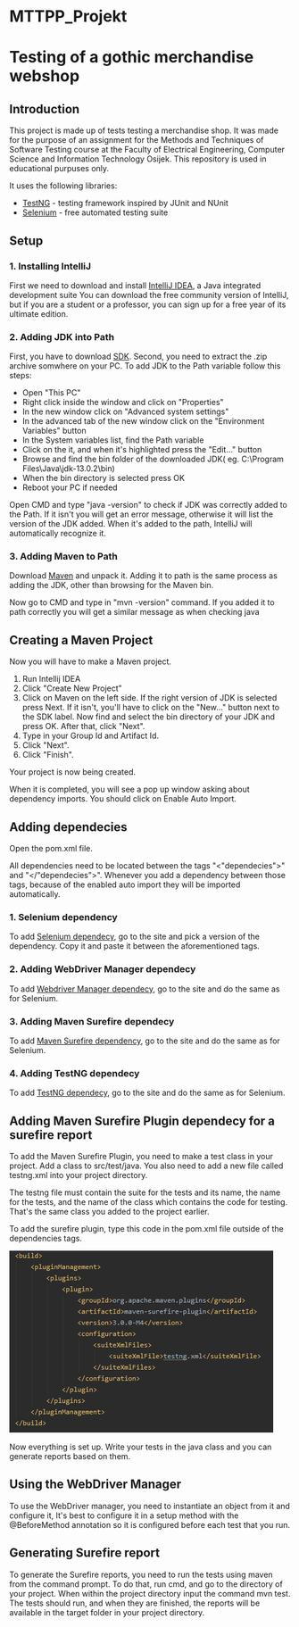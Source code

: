 # MTTPP_Projekt

# Testing of a gothic merchandise webshop

## Introduction

This project is made up of tests testing a merchandise shop. It was made for the purpose of an assignment for 
the Methods and Techniques of Software Testing course at the Faculty of Electrical Engineering, Computer Science and Information Technology Osijek.
This repository is used in educational purpuses only.

It uses the following libraries:

* [TestNG](https://testng.org/doc/) - testing framework inspired by JUnit and NUnit
* [Selenium](https://selenium.dev/) - free automated testing suite

## Setup
### 1. Installing IntelliJ

First we need to download and install [IntelliJ IDEA](https://www.jetbrains.com/idea/), a Java integrated development suite
You can download the free community version of IntelliJ, but if you are a student or a professor, you can sign up for a free year
of its ultimate edition.

### 2. Adding JDK into Path

First, you have to download [SDK](https://jdk.java.net/13/).
Second, you need to extract the .zip archive somwhere on your PC.
To add JDK to the Path variable follow this steps:
* Open "This PC"
* Right click inside the window and click on "Properties"
* In the new window click on "Advanced system settings"
* In the advanced tab of the new window click on the "Environment Variables" button
* In the System variables list, find the Path variable
* Click on the it, and when it's highlighted press the "Edit..." button
* Browse and find the bin folder of the downloaded JDK( eg. C:\Program Files\Java\jdk-13.0.2\bin)
* When the bin directory is selected press OK
* Reboot your PC if needed

Open CMD and type "java -version" to check if JDK was correctly added to the Path.
If it isn't you will get an error message, otherwise it will list the version of the JDK added.
When it's added to the path, IntelliJ will automatically recognize it.

### 3. Adding Maven to Path

Download [Maven](https://maven.apache.org/download.cgi)  and unpack it. Adding it to path is the same process as adding the JDK, other than browsing for the Maven bin.


Now go to CMD and type in "mvn -version" command.
If you added it to path correctly you will get a similar message as when checking java


## Creating a Maven Project

Now you will have to make a Maven project.

1. Run Intellij IDEA 
2. Click "Create New Project"
3. Click on Maven on the left side. If the right version of JDK is selected press Next. If it isn't, you'll have to click on the "New..." button next to the SDK label. Now find and select the bin directory of your JDK and press OK. After that, click "Next".
4. Type in your Group Id and Artifact Id.
5. Click "Next".
6. Click "Finish".

Your project is now being created. 

When it is completed, you will see a pop up window asking about dependency imports. You should click on Enable Auto Import.

## Adding dependecies

Open the pom.xml file.

All dependencies need to be located between the tags "<"dependecies">" and "</"dependecies">". Whenever you add a dependency between those tags, because of the enabled auto import they will be imported automatically.

### 1. Selenium dependency

To add [Selenium dependecy](https://mvnrepository.com/artifact/org.seleniumhq.selenium/selenium-java), go to the site and pick a version of the dependency. Copy it and paste it between the aforementioned tags.

### 2. Adding WebDriver Manager dependecy

To add [Webdriver Manager dependecy](https://mvnrepository.com/artifact/io.github.bonigarcia/webdrivermanager), go to the site and do the same as for Selenium.

### 3. Adding Maven Surefire dependecy

To add [Maven Surefire dependency](https://mvnrepository.com/artifact/org.apache.maven.surefire/surefire-api), go to the site and do the same as for Selenium.

### 4. Adding TestNG dependecy

To add [TestNG dependecy](https://mvnrepository.com/artifact/org.testng/testng), go to the site and do the same as for Selenium.


## Adding Maven Surefire Plugin dependecy for a surefire report

To add the Maven Surefire Plugin, you need to make a test class in your project. Add a class to src/test/java. 
You also need to add a new file called testng.xml into your project directory.

The testng file must contain the suite for the tests and its name, the name for the tests, and the name of the class which contains the code for testing. That's the same class you added to the project earlier.


To add the surefire plugin, type this code in the pom.xml file outside of the dependencies tags.

![surefire plugin](images/surefire.png)

Now everything is set up. Write your tests in the java class and you can generate reports based on them.

## Using the WebDriver Manager

To use the WebDriver manager, you need to instantiate an object from it and configure it,
It's best to configure it in a setup method with the @BeforeMethod annotation so it is configured before each test that you run.

## Generating Surefire report

To generate the Surefire reports, you need to run the tests using maven from the command prompt.
To do that, run cmd, and go to the directory of your project. When within the project directory input the command mvn test.
The tests should run, and when they are finished, the reports will be available in the target folder in your project directory.
